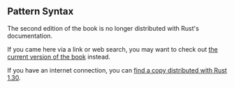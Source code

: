 ## Pattern Syntax

The second edition of the book is no longer distributed with Rust's documentation.

If you came here via a link or web search, you may want to check out [the current
version of the book](../ch18-03-pattern-syntax.md) instead.

If you have an internet connection, you can [find a copy distributed with
Rust
1.30](https://doc.rust-lang.org/1.30.0/book/second-edition/ch18-03-pattern-syntax.html).